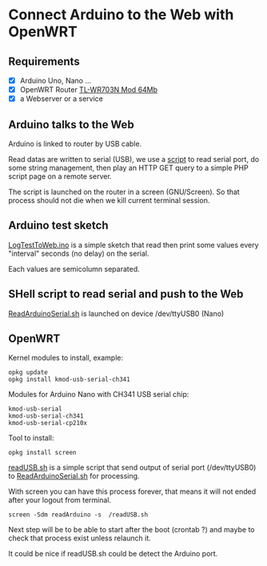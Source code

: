 # Connect Arduino to the Web with OpenWRT

## Requirements

- [x] Arduino Uno, Nano ...
- [x] OpenWRT Router [TL-WR703N Mod 64Mb](http://www.ebay.com/itm/181078954797)
- [x] a Webserver or a service

## Arduino talks to the Web

Arduino is linked to router by USB cable.

Read datas are written to serial (USB),
we use a [script](https://github.com/Jodaille/LyceeDesAndaines/blob/master/ArduinoToLinux/ReadArduinoSerial.sh) to read serial
port, do some string management, then play an HTTP GET query to a simple PHP script page on a remote server.

The script is launched on the router in a screen (GNU/Screen). So that process should not die when we kill current terminal session.

## Arduino test sketch

[LogTestToWeb.ino](https://github.com/Jodaille/LyceeDesAndaines/blob/master/ArduinoToLinux/LogTestToWeb/LogTestToWeb.ino) is a simple sketch that read then print some values every "interval" seconds (no delay) on the serial.

Each values are semicolumn separated.

## SHell script to read serial and push to the Web

[ReadArduinoSerial.sh](https://github.com/Jodaille/LyceeDesAndaines/blob/master/ArduinoToLinux/ReadArduinoSerial.sh) is launched on device /dev/ttyUSB0 (Nano)

## OpenWRT

Kernel modules to install, example:

    opkg update
    opkg install kmod-usb-serial-ch341

Modules for Arduino Nano with CH341 USB serial chip:

    kmod-usb-serial
    kmod-usb-serial-ch341
    kmod-usb-serial-cp210x

Tool to install:

    opkg install screen


[readUSB.sh](https://github.com/Jodaille/LyceeDesAndaines/blob/master/ArduinoToLinux/readUSB.sh) is a simple script that send output of serial port (/dev/ttyUSB0) to [ReadArduinoSerial.sh](https://github.com/Jodaille/LyceeDesAndaines/blob/master/ArduinoToLinux/ReadArduinoSerial.sh) for processing.


With screen you can have this process forever, that means it will not ended after your logout from terminal.

    screen -Sdm readArduino -s  /readUSB.sh

Next step will be to be able to start after the boot (crontab ?) and maybe to check that process exist unless relaunch it.

It could be nice if readUSB.sh could be detect the Arduino port.
